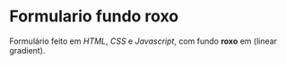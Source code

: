 # Formulario fundo roxo
 Formulário feito em *HTML*, *CSS* e *Javascript*, com fundo **roxo** em (linear gradient).
